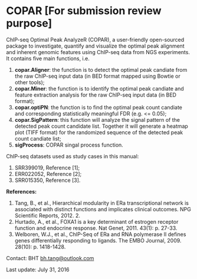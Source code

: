 # COPAR [For submission review purpose]

ChIP-seq Optimal Peak AnalyzeR (COPAR), a user-friendly open-sourced package to investigate, quantify and visualize the optimal peak alignment and inherent genomic features using ChIP-seq data from NGS experiments. It contains five main functions, i.e.

1. **copar.Aligner**:  the function is to detect the optimal peak candiate from the raw ChIP-seq input data (in BED format mapped using Bowtie or other tools);
2. **copar.Miner**: the function is to identify the optimal peak candiate and feature extraction analysis for the raw ChIP-seq input data (in BED format);
3. **copar.optiPN**: the function is to find the optimal peak count candiate and corresponding statistically meaningful FDR (e.g. <= 0.05);
4. **copar.SigPattern**: this function will analyze the signal pattern of the detected peak count candidate list. Together it will generate a heatmap plot (TIFF format) for the randomized sequence of the detected peak count candiate list;
5. **sigProcess**: COPAR singal process function.

ChIP-seq datasets used as study cases in this manual:

1. SRR399019, Reference [1];
2. ERR022052, Reference [2];
3. SRR015350, Reference [3].

**References:**

1. Tang, B., et al., Hierarchical modularity in ERa transcriptional network is associated with distinct functions and implicates clinical outcomes. NPG Scientific Reports, 2012. 2.
2. Hurtado, A., et al., FOXA1 is a key determinant of estrogen receptor function and endocrine response. Nat Genet, 2011. 43(1): p. 27-33.
3. Welboren, W.J., et al., ChIP-Seq of ERa and RNA polymerase II defines genes differentially responding to ligands. The EMBO Journal, 2009. 28(10): p. 1418-1428.

Contact: BHT <bh.tang@outlook.com>

Last update: July 31, 2016
